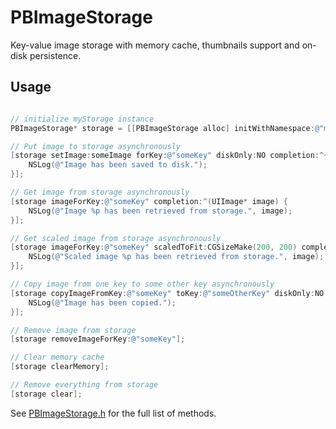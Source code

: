 # PBImageStorage

Key-value image storage with memory cache, thumbnails support and on-disk persistence.

## Usage

```objective-c

// initialize myStorage instance
PBImageStorage* storage = [[PBImageStorage alloc] initWithNamespace:@"myStorage"];

// Put image to storage asynchronously
[storage setImage:someImage forKey:@"someKey" diskOnly:NO completion:^{
	NSLog(@"Image has been saved to disk.");
}];

// Get image from storage asynchronously
[storage imageForKey:@"someKey" completion:^(UIImage* image) {
	NSLog(@"Image %p has been retrieved from storage.", image);
}];

// Get scaled image from storage asynchronously
[storage imageForKey:@"someKey" scaledToFit:CGSizeMake(200, 200) completion:^(BOOL cached, UIImage* image) {
	NSLog(@"Scaled image %p has been retrieved from storage.", image);
}];

// Copy image from one key to some other key asynchronously
[storage copyImageFromKey:@"someKey" toKey:@"someOtherKey" diskOnly:NO completion:^{
	NSLog(@"Image has been copied.");
}];

// Remove image from storage
[storage removeImageForKey:@"someKey"];

// Clear memory cache
[storage clearMemory];

// Remove everything from storage
[storage clear];

```

See [PBImageStorage.h](https://github.com/pronebird/PBImageStorage/blob/master/PBImageStorage.h) for the full list of methods.
